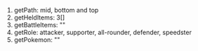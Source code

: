 1. getPath: mid, bottom and top
2. getHeldItems: 3[]
3. getBattleItems: ""
4. getRole: attacker, supporter, all-rounder, defender, speedster
5. getPokemon: ""
